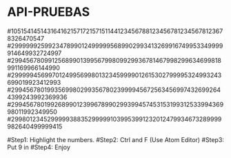 # API-PRUEBAS
#1051541451431641621571721571511441234567881234567812345678123678326470547
#2999999259923478990124999995689902993413269916749953349999914649932724997
#2994567809912568990139956799809929936781467998299634699818991169966144990
#2999994569970124995699801323459999012615302799995324993243699019923412993
#2994567801993569980299356780239999456725634569974326992644399243992369936
#2994567801992689901239967899029939945745315319931253399436998011992349950
#2998012345299999388352999991039953991232012479934673289999982640499999415

#Step1: Highlight the numbers.
#Step2: Ctrl and F (Use Atom Editor)
#Step3: Put 9 in
#Step4: Enjoy﻿

